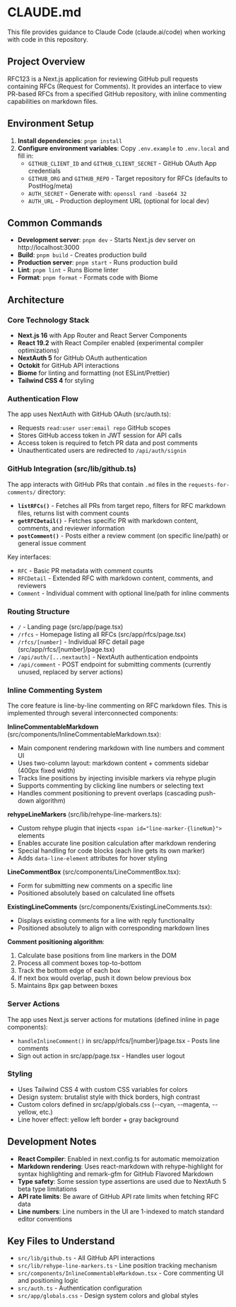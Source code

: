 # CLAUDE.md

This file provides guidance to Claude Code (claude.ai/code) when working with code in this repository.

## Project Overview

RFC123 is a Next.js application for reviewing GitHub pull requests containing RFCs (Request for Comments). It provides an interface to view PR-based RFCs from a specified GitHub repository, with inline commenting capabilities on markdown files.

## Environment Setup

1. **Install dependencies**: `pnpm install`
2. **Configure environment variables**: Copy `.env.example` to `.env.local` and fill in:
   - `GITHUB_CLIENT_ID` and `GITHUB_CLIENT_SECRET` - GitHub OAuth App credentials
   - `GITHUB_ORG` and `GITHUB_REPO` - Target repository for RFCs (defaults to PostHog/meta)
   - `AUTH_SECRET` - Generate with: `openssl rand -base64 32`
   - `AUTH_URL` - Production deployment URL (optional for local dev)

## Common Commands

- **Development server**: `pnpm dev` - Starts Next.js dev server on http://localhost:3000
- **Build**: `pnpm build` - Creates production build
- **Production server**: `pnpm start` - Runs production build
- **Lint**: `pnpm lint` - Runs Biome linter
- **Format**: `pnpm format` - Formats code with Biome

## Architecture

### Core Technology Stack

- **Next.js 16** with App Router and React Server Components
- **React 19.2** with React Compiler enabled (experimental compiler optimizations)
- **NextAuth 5** for GitHub OAuth authentication
- **Octokit** for GitHub API interactions
- **Biome** for linting and formatting (not ESLint/Prettier)
- **Tailwind CSS 4** for styling

### Authentication Flow

The app uses NextAuth with GitHub OAuth (src/auth.ts):
- Requests `read:user user:email repo` GitHub scopes
- Stores GitHub access token in JWT session for API calls
- Access token is required to fetch PR data and post comments
- Unauthenticated users are redirected to `/api/auth/signin`

### GitHub Integration (src/lib/github.ts)

The app interacts with GitHub PRs that contain `.md` files in the `requests-for-comments/` directory:

- **`listRFCs()`** - Fetches all PRs from target repo, filters for RFC markdown files, returns list with comment counts
- **`getRFCDetail()`** - Fetches specific PR with markdown content, comments, and reviewer information
- **`postComment()`** - Posts either a review comment (on specific line/path) or general issue comment

Key interfaces:
- `RFC` - Basic PR metadata with comment counts
- `RFCDetail` - Extended RFC with markdown content, comments, and reviewers
- `Comment` - Individual comment with optional line/path for inline comments

### Routing Structure

- `/` - Landing page (src/app/page.tsx)
- `/rfcs` - Homepage listing all RFCs (src/app/rfcs/page.tsx)
- `/rfcs/[number]` - Individual RFC detail page (src/app/rfcs/[number]/page.tsx)
- `/api/auth/[...nextauth]` - NextAuth authentication endpoints
- `/api/comment` - POST endpoint for submitting comments (currently unused, replaced by server actions)

### Inline Commenting System

The core feature is line-by-line commenting on RFC markdown files. This is implemented through several interconnected components:

**InlineCommentableMarkdown** (src/components/InlineCommentableMarkdown.tsx):
- Main component rendering markdown with line numbers and comment UI
- Uses two-column layout: markdown content + comments sidebar (400px fixed width)
- Tracks line positions by injecting invisible markers via rehype plugin
- Supports commenting by clicking line numbers or selecting text
- Handles comment positioning to prevent overlaps (cascading push-down algorithm)

**rehypeLineMarkers** (src/lib/rehype-line-markers.ts):
- Custom rehype plugin that injects `<span id="line-marker-{lineNum}">` elements
- Enables accurate line position calculation after markdown rendering
- Special handling for code blocks (each line gets its own marker)
- Adds `data-line-element` attributes for hover styling

**LineCommentBox** (src/components/LineCommentBox.tsx):
- Form for submitting new comments on a specific line
- Positioned absolutely based on calculated line offsets

**ExistingLineComments** (src/components/ExistingLineComments.tsx):
- Displays existing comments for a line with reply functionality
- Positioned absolutely to align with corresponding markdown lines

**Comment positioning algorithm**:
1. Calculate base positions from line markers in the DOM
2. Process all comment boxes top-to-bottom
3. Track the bottom edge of each box
4. If next box would overlap, push it down below previous box
5. Maintains 8px gap between boxes

### Server Actions

The app uses Next.js server actions for mutations (defined inline in page components):
- `handleInlineComment()` in src/app/rfcs/[number]/page.tsx - Posts line comments
- Sign out action in src/app/page.tsx - Handles user logout

### Styling

- Uses Tailwind CSS 4 with custom CSS variables for colors
- Design system: brutalist style with thick borders, high contrast
- Custom colors defined in src/app/globals.css (--cyan, --magenta, --yellow, etc.)
- Line hover effect: yellow left border + gray background

## Development Notes

- **React Compiler**: Enabled in next.config.ts for automatic memoization
- **Markdown rendering**: Uses react-markdown with rehype-highlight for syntax highlighting and remark-gfm for GitHub Flavored Markdown
- **Type safety**: Some session type assertions are used due to NextAuth 5 beta type limitations
- **API rate limits**: Be aware of GitHub API rate limits when fetching RFC data
- **Line numbers**: Line numbers in the UI are 1-indexed to match standard editor conventions

## Key Files to Understand

- `src/lib/github.ts` - All GitHub API interactions
- `src/lib/rehype-line-markers.ts` - Line position tracking mechanism
- `src/components/InlineCommentableMarkdown.tsx` - Core commenting UI and positioning logic
- `src/auth.ts` - Authentication configuration
- `src/app/globals.css` - Design system colors and global styles
